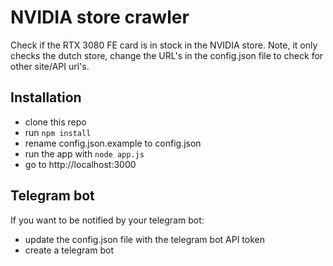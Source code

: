 # NVIDIA store crawler

Check if the RTX 3080 FE card is in stock in the NVIDIA store. Note, it only checks the dutch store, change the URL's in the config.json file to check for other site/API url's.

## Installation

- clone this repo
- run `npm install`
- rename config.json.example to config.json
- run the app with `node app.js`
- go to http://localhost:3000

## Telegram bot
If you want to be notified by your telegram bot:
- update the config.json file with the telegram bot API token
- create a telegram bot